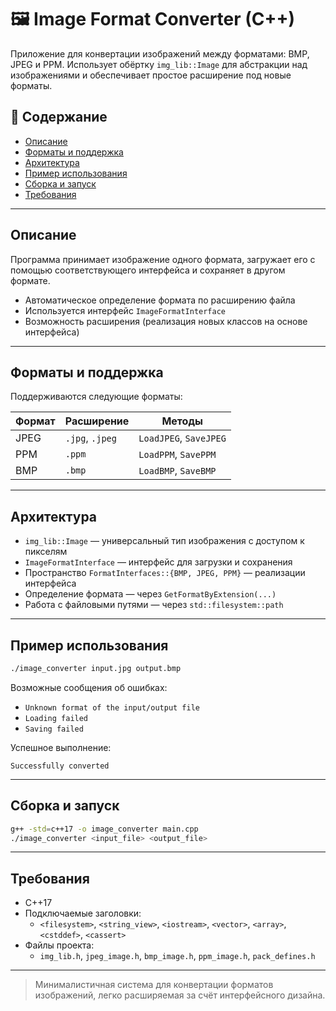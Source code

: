 # 🖼️ Image Format Converter (C++)

Приложение для конвертации изображений между форматами: BMP, JPEG и PPM. Использует обёртку `img_lib::Image` для абстракции над изображениями и обеспечивает простое расширение под новые форматы.

## 📑 Содержание

- [Описание](#описание)
- [Форматы и поддержка](#форматы-и-поддержка)
- [Архитектура](#архитектура)
- [Пример использования](#пример-использования)
- [Сборка и запуск](#сборка-и-запуск)
- [Требования](#требования)

---

## Описание

Программа принимает изображение одного формата, загружает его с помощью соответствующего интерфейса и сохраняет в другом формате.

- Автоматическое определение формата по расширению файла
- Используется интерфейс `ImageFormatInterface`
- Возможность расширения (реализация новых классов на основе интерфейса)

---

## Форматы и поддержка

Поддерживаются следующие форматы:

| Формат | Расширение | Методы |
|--------|-------------|--------|
| JPEG   | `.jpg`, `.jpeg` | `LoadJPEG`, `SaveJPEG` |
| PPM    | `.ppm`          | `LoadPPM`, `SavePPM` |
| BMP    | `.bmp`          | `LoadBMP`, `SaveBMP` |

---

## Архитектура

- `img_lib::Image` — универсальный тип изображения с доступом к пикселям
- `ImageFormatInterface` — интерфейс для загрузки и сохранения
- Пространство `FormatInterfaces::{BMP, JPEG, PPM}` — реализации интерфейса
- Определение формата — через `GetFormatByExtension(...)`
- Работа с файловыми путями — через `std::filesystem::path`

---

## Пример использования

```bash
./image_converter input.jpg output.bmp
```

Возможные сообщения об ошибках:

- `Unknown format of the input/output file`
- `Loading failed`
- `Saving failed`

Успешное выполнение:

```
Successfully converted
```

---

## Сборка и запуск

```bash
g++ -std=c++17 -o image_converter main.cpp
./image_converter <input_file> <output_file>
```

---

## Требования

- C++17
- Подключаемые заголовки:
  - `<filesystem>`, `<string_view>`, `<iostream>`, `<vector>`, `<array>`, `<cstddef>`, `<cassert>`
- Файлы проекта:
  - `img_lib.h`, `jpeg_image.h`, `bmp_image.h`, `ppm_image.h`, `pack_defines.h`

---

> Минималистичная система для конвертации форматов изображений, легко расширяемая за счёт интерфейсного дизайна.